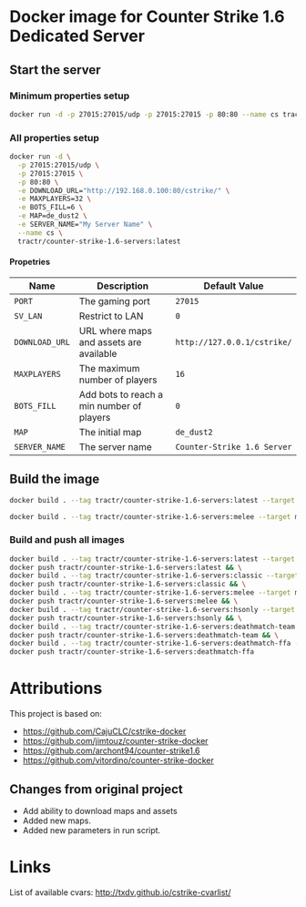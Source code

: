 # Docker image for Counter Strike 1.6 Dedicated Server

## Start the server

### Minimum properties setup

```bash
docker run -d -p 27015:27015/udp -p 27015:27015 -p 80:80 --name cs tractr/counter-strike-1.6-servers:latest
```

### All properties setup

```bash
docker run -d \
  -p 27015:27015/udp \
  -p 27015:27015 \
  -p 80:80 \
  -e DOWNLOAD_URL="http://192.168.0.100:80/cstrike/" \
  -e MAXPLAYERS=32 \
  -e BOTS_FILL=6 \
  -e MAP=de_dust2 \
  -e SERVER_NAME="My Server Name" \
  --name cs \
  tractr/counter-strike-1.6-servers:latest
```

#### Propetries

| Name           | Description                               | Default Value               |
|----------------|-------------------------------------------|-----------------------------|
| `PORT`         | The gaming port                           | `27015`                     |
| `SV_LAN`       | Restrict to LAN                           | `0`                         |
| `DOWNLOAD_URL` | URL where maps and assets are available   | `http://127.0.0.1/cstrike/` |
| `MAXPLAYERS`   | The maximum number of players             | `16`                        |
| `BOTS_FILL`    | Add bots to reach a min number of players | `0`                         |
| `MAP`          | The initial map                           | `de_dust2`                  |
| `SERVER_NAME`  | The server name                           | `Counter-Strike 1.6 Server` |

## Build the image

```bash
docker build . --tag tractr/counter-strike-1.6-servers:latest --target classic
```

```bash
docker build . --tag tractr/counter-strike-1.6-servers:melee --target melee
```

### Build and push all images

```bash
docker build . --tag tractr/counter-strike-1.6-servers:latest --target classic && \
docker push tractr/counter-strike-1.6-servers:latest && \
docker build . --tag tractr/counter-strike-1.6-servers:classic --target classic && \
docker push tractr/counter-strike-1.6-servers:classic && \
docker build . --tag tractr/counter-strike-1.6-servers:melee --target melee && \
docker push tractr/counter-strike-1.6-servers:melee && \
docker build . --tag tractr/counter-strike-1.6-servers:hsonly --target hsonly && \
docker push tractr/counter-strike-1.6-servers:hsonly && \
docker build . --tag tractr/counter-strike-1.6-servers:deathmatch-team --target deathmatch-team && \
docker push tractr/counter-strike-1.6-servers:deathmatch-team && \
docker build . --tag tractr/counter-strike-1.6-servers:deathmatch-ffa --target deathmatch-ffa && \
docker push tractr/counter-strike-1.6-servers:deathmatch-ffa
```

# Attributions

This project is based on:

- https://github.com/CajuCLC/cstrike-docker
- https://github.com/jimtouz/counter-strike-docker
- https://github.com/archont94/counter-strike1.6
- https://github.com/vitordino/counter-strike-docker

## Changes from original project

* Add ability to download maps and assets
* Added new maps.
* Added new parameters in run script.

# Links

List of available cvars: http://txdv.github.io/cstrike-cvarlist/
